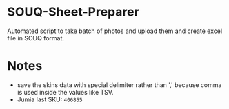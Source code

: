 # SOUQ-Sheet-Preparer
 Automated script to take batch of photos and upload them and create excel file in SOUQ format.

# Notes
* save the skins data with special delimiter rather than ',' because comma is used inside the values like TSV.
* Jumia last SKU: `406855`